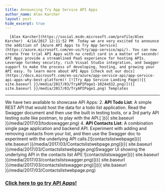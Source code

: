 ```yaml
---
title: Announcing Try App Service API Apps
author_name: Alex Karcher
layout: post
hide_excerpt: true
---
```

      [Alex Karcher](https://social.msdn.microsoft.com/profile/Alex Karcher)  4/14/2017 12:11:52 PM  Today we are very excited to announce the addition of [Azure API Apps to Try App Service](https://azure.microsoft.com/en-us/try/app-service/api/). You can now create free trial API Apps with no credit card in a matter of seconds! API Apps provide a streamlined PaaS experience for hosting APIs. Leverage turnkey security, rich Visual Studio integration, and Swagger support to make the process of developing, hosting, and growing your API easy. To learn more about API Apps [check out our docs](https://docs.microsoft.com/en-us/azure/app-service-api/app-service-api-apps-why-best-platform)! [![Try App Service Landing Page]({{ site.baseurl }}/media/2017/03/TryAPIPage1-1024x632.png)]({{ site.baseurl }}/media/2017/03/TryAPIPage1.png) Templates
---------

 We have two available to showcase API Apps:  2. **API Todo List**: A simple REST API that would host the data for a todo list application. Read the Swagger document and then use the built in testing tools, or a 3rd party API testing suite like postman, to play with the API.[ ]({{ site.baseurl }}/media/2017/03/todoswagger.png)
 4. **API Contacts List**: A combination single page application and backend API. Experiment with adding and removing contacts from your list, and then use the Swagger doc to experiment with the underlying API calls.[![contactslistwebpage]({{ site.baseurl }}/media/2017/03/Contactslistwebpage.png)]({{ site.baseurl }}/media/2017/03/Contactslistwebpage.png)Swagger UI showing the underlying API in the contacts list API[ ![contactslistswagger]({{ site.baseurl }}/media/2017/03/contactslistswagger.png)]({{ site.baseurl }}/media/2017/03/contactslistswagger.png)[]({{ site.baseurl }}/media/2017/03/Contactslistwebpage.png)
  ### [Click here to go try API Apps!](https://azure.microsoft.com/en-us/try/app-service/api/)

     